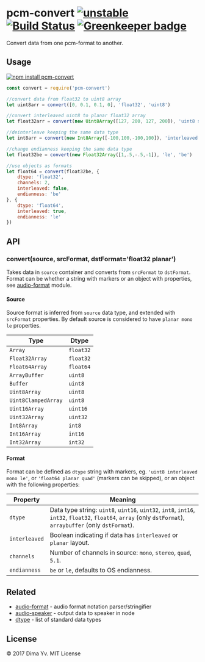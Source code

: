 # pcm-convert [![unstable](https://img.shields.io/badge/stability-unstable-green.svg)](http://github.com/badges/stability-badges) [![Build Status](https://img.shields.io/travis/audiojs/pcm-convert.svg)](https://travis-ci.org/audiojs/pcm-convert) [![Greenkeeper badge](https://badges.greenkeeper.io/audiojs/pcm-convert.svg)](https://greenkeeper.io/)

Convert data from one pcm-format to another.

## Usage

[![npm install pcm-convert](https://nodei.co/npm/pcm-convert.png?mini=true)](https://npmjs.org/package/pcm-convert/)

```js
const convert = require('pcm-convert')

//convert data from float32 to uint8 array
let uint8arr = convert([0, 0.1, 0.1, 0], 'float32', 'uint8')

//convert interleaved uint8 to planar float32 array
let float32arr = convert(new Uint8Array([127, 200, 127, 200]), 'uint8 stereo interleaved', 'float32 planar')

//deinterleave keeping the same data type
let int8arr = convert(new Int8Array([-100,100,-100,100]), 'interleaved', 'planar')

//change endianness keeping the same data type
let float32be = convert(new Float32Array([1,.5,-.5,-1]), 'le', 'be')

//use objects as formats
let float64 = convert(float32be, {
	dtype: 'float32',
	channels: 2,
	interleaved: false,
	endianness: 'be'
}, {
	dtype: 'float64',
	interleaved: true,
	endianness: 'le'
})
```

## API

### convert(source, srcFormat, dstFormat='float32 planar')

Takes data in `source` container and converts from `srcFormat` to `dstFormat`. Format can be whether a string with markers or an object with properties, see [audio-format](https://github.com/audio-format) module.

#### Source

Source format is inferred from `source` data type, and extended with `srcFormat` properties. By default source is considered to have `planar mono le` properties.

| Type | Dtype |
|---|---|
| `Array` | `float32` |
| `Float32Array` | `float32` |
| `Float64Array` | `float64` |
| `ArrayBuffer` | `uint8` |
| `Buffer` | `uint8` |
| `Uint8Array` | `uint8` |
| `Uint8ClampedArray` | `uint8` |
| `Uint16Array` | `uint16` |
| `Uint32Array` | `uint32` |
| `Int8Array` | `int8` |
| `Int16Array` | `int16` |
| `Int32Array` | `int32` |

#### Format

Format can be defined as `dtype` string with markers, eg. `'uint8 interleaved mono le'`, or `'float64 planar quad'` (markers can be skipped), or an object with the following properties:

| Property | Meaning |
|---|---|
| `dtype` | Data type string: `uint8`, `uint16`, `uint32`, `int8`, `int16`, `int32`, `float32`, `float64`, `array` (only `dstFormat`), `arraybuffer` (only `dstFormat`).  |
| `interleaved` | Boolean indicating if data has `interleaved` or `planar` layout. |
| `channels` | Number of channels in source: `mono`, `stereo`, `quad`, `5.1`. |
| `endianness` | `be` or `le`, defaults to OS endianness. |



## Related

* [audio-format](https://github.com/audiojs/audio-format) - audio format notation parser/stringifier
* [audio-speaker](https://github.com/audiojs/audio-speaker) - output data to speaker in node
* [dtype](https://github.com/shama/dtype) - list of standard data types

## License

© 2017 Dima Yv. MIT License
